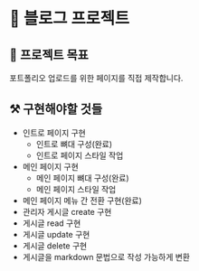 # 🎨 블로그 프로젝트

## 🎯 프로젝트 목표

포트폴리오 업로드를 위한 페이지를 직접 제작합니다.

## ⚒ 구현해야할 것들

- 인트로 페이지 구현
  - 인트로 뼈대 구성(완료)
  - 인트로 페이지 스타일 작업
- 메인 페이지 구현
  - 메인 페이지 뼈대 구성(완료)
  - 메인 페이지 스타일 작업
- 메인 페이지 메뉴 간 전환 구현(완료)
- 관리자 게시글 create 구현
- 게시글 read 구현
- 게시글 update 구현
- 게시글 delete 구현
- 게시글을 markdown 문법으로 작성 가능하게 변환